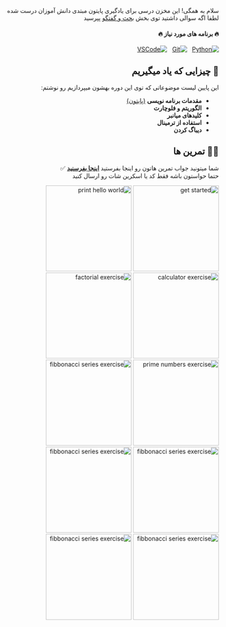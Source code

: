 <div dir="rtl">

سلام به همگی! این مخزن درسی برای یادگیری پایتون مبتدی دانش آموزان درست شده  
لطفا اگه سوالی داشتید توی بخش [بحث و گفتگو](https://github.com/hayyaun/kids/discussions) پپرسید  

#### 🔥 برنامه های مورد نیاز 🔥

[![Python](https://img.shields.io/badge/Python-FFD43B?style=for-the-badge&logo=python&logoColor=blue)](https://www.python.org/downloads/release/python-3130/) &nbsp; [![Git](https://img.shields.io/badge/GIT-E44C30?style=for-the-badge&logo=git&logoColor=white)](https://git-scm.com/downloads) &nbsp; [![VSCode](https://img.shields.io/badge/VSCode-0078D4?style=for-the-badge&logo=visual%20studio%20code&logoColor=white)](https://code.visualstudio.com/)


## 🧠 چیزایی که یاد میگیریم

این پایین لیست موضوعاتی که توی این دوره بهشون میپردازیم رو نوشتم:  

- **مقدمات برنامه نویسی** [(پایتون)](/sessions/TOPICS.md)
- **الگوریتم و فلوچارت**
- **کلیدهای میانبر**
- **استفاده از ترمینال**
- **دیباگ کردن**

## 🧑‍💻 تمرین ها

شما میتونید جواب تمرین هاتون رو اینجا بفرستید [**اینجا بفرسنید**](https://github.com/hayyaun/kids/discussions/4) ✅  
حتما حواستون باشه فقط کد یا اسکرین شات رو ارسال کنید  


[<img alt="get started" src="https://github.com/user-attachments/assets/d60dc591-253e-438e-ac40-caf3bf7777b6" height="200px" />](/helps/README.md)
[<img alt="print hello world" src="https://github.com/user-attachments/assets/27250c2c-286e-4f67-975e-7cd414c6ad8e" height="200px" />](/helps/exercise-1.md)
[<img alt="calculator exercise" src="https://github.com/user-attachments/assets/ff403411-a803-494f-919d-a75372162db5" height="200px" />](/helps/exercise-2.md)
[<img alt="factorial exercise" src="https://github.com/user-attachments/assets/96463fb4-8839-4740-ab11-4d12ee764d51" height="200px" />](/helps/exercise-3-1.md)
[<img alt="prime numbers exercise" src="https://github.com/user-attachments/assets/7b68aadf-a603-4746-97bb-47be06f8d05f" height="200px" />](/helps/exercise-3-2.md)
[<img alt="fibbonacci series exercise" src="https://github.com/user-attachments/assets/cf717037-726a-4561-8acd-6c793d985230" height="200px" />](/helps/exercise-3-3.md)
[<img alt="fibbonacci series exercise" src="https://github.com/user-attachments/assets/462d62f7-5573-48fe-98ce-9ff22ff21d36" height="200px" />](/helps/exercise-4-1.md)
[<img alt="fibbonacci series exercise" src="https://github.com/user-attachments/assets/bbd78cc8-12cf-43d0-8e46-c3a441a5eaed" height="200px" />](/helps/exercise-4-2.md)
[<img alt="fibbonacci series exercise" src="https://github.com/user-attachments/assets/435b58a5-baf0-4db4-a4e8-32a7b3d9340e" height="200px" />](/helps/exercise-5-1.md)
[<img alt="fibbonacci series exercise" src="https://github.com/user-attachments/assets/646ad6f6-f804-4850-82d8-e144718e168b" height="200px" />](/helps/exercise-5-2.md)

</div>
